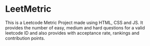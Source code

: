 # LeetMetric
This is a Leetcode Metric Project made using HTML, CSS and JS.
It provides the number of easy, medium and hard questions for a valid leetcode ID and also provides with acceptance rate, rankings and contribution points.
